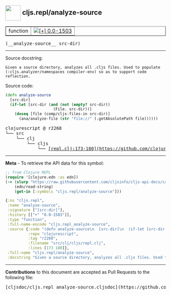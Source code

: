 ## <img width="48px" valign="middle" src="http://i.imgur.com/Hi20huC.png"> cljs.repl/analyze-source

 <table border="1">
<tr>

<td>function</td>
<td><a href="https://github.com/cljsinfo/cljs-api-docs/tree/0.0-1503"><img valign="middle" alt="[+] 0.0-1503" src="https://img.shields.io/badge/+-0.0--1503-lightgrey.svg"></a> </td>
</tr>
</table>

 <samp>
(__analyze-source__ src-dir)<br>
</samp>

---




Source docstring:

```
Given a source directory, analyzes all .cljs files. Used to populate
(:cljs.analyzer/namespaces compiler-env) so as to support code reflection.
```

Source code:

```clj
(defn analyze-source
  [src-dir]
  (if-let [src-dir (and (not (empty? src-dir))
                     (File. src-dir))]
    (doseq [file (comp/cljs-files-in src-dir)]
      (ana/analyze-file (str "file://" (.getAbsolutePath file))))))
```

 <pre>
clojurescript @ r2268
└── src
    └── clj
        └── cljs
            └── <ins>[repl.clj:173-180](https://github.com/clojure/clojurescript/blob/r2268/src/clj/cljs/repl.clj#L173-L180)</ins>
</pre>


---

__Meta__ - To retrieve the API data for this symbol:

```clj
;; from Clojure REPL
(require '[clojure.edn :as edn])
(-> (slurp "https://raw.githubusercontent.com/cljsinfo/cljs-api-docs/catalog/cljs-api.edn")
    (edn/read-string)
    (get-in [:symbols "cljs.repl/analyze-source"]))
```

```clj
{:ns "cljs.repl",
 :name "analyze-source",
 :signature ["[src-dir]"],
 :history [["+" "0.0-1503"]],
 :type "function",
 :full-name-encode "cljs.repl_analyze-source",
 :source {:code "(defn analyze-source\n  [src-dir]\n  (if-let [src-dir (and (not (empty? src-dir))\n                     (File. src-dir))]\n    (doseq [file (comp/cljs-files-in src-dir)]\n      (ana/analyze-file (str \"file://\" (.getAbsolutePath file))))))",
          :repo "clojurescript",
          :tag "r2268",
          :filename "src/clj/cljs/repl.clj",
          :lines [173 180]},
 :full-name "cljs.repl/analyze-source",
 :docstring "Given a source directory, analyzes all .cljs files. Used to populate\n(:cljs.analyzer/namespaces compiler-env) so as to support code reflection."}

```

---

__Contributions__ to this document are accepted as Pull Requests to the following file:

 <pre>
[cljsdoc/cljs.repl_analyze-source.cljsdoc](https://github.com/cljsinfo/cljs-api-docs/blob/master/cljsdoc/cljs.repl_analyze-source.cljsdoc)
</pre>

